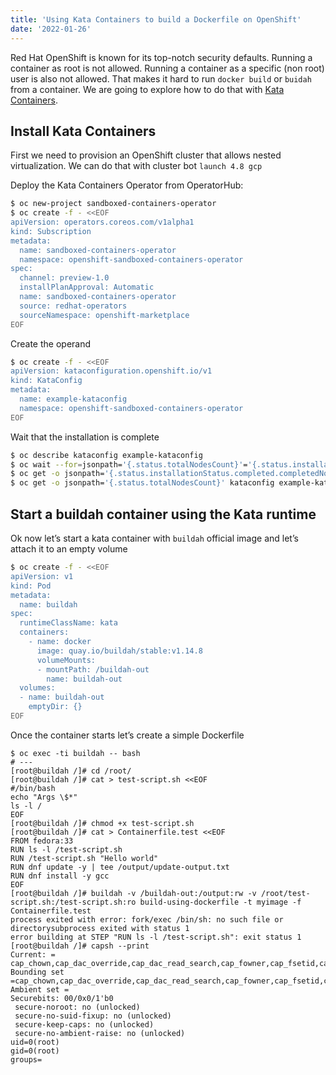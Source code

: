 ```yaml
---
title: 'Using Kata Containers to build a Dockerfile on OpenShift'
date: '2022-01-26'
---
```


Red Hat OpenShift is known for its top-notch security defaults. Running a container as root is not allowed. Running a container as a specific (non root) user is also not allowed. That makes it hard to run `docker build` or `buidah` from a container. We are going to explore how to do that with [Kata Containers](https://github.com/kata-containers/kata-containers).


## Install Kata Containers 

First we need to provision an OpenShift cluster that allows nested virtualization. We can do that with cluster bot `launch 4.8 gcp`

Deploy the Kata Containers Operator from OperatorHub:
```bash
$ oc new-project sandboxed-containers-operator
$ oc create -f - <<EOF
apiVersion: operators.coreos.com/v1alpha1
kind: Subscription
metadata:
  name: sandboxed-containers-operator
  namespace: openshift-sandboxed-containers-operator
spec:
  channel: preview-1.0
  installPlanApproval: Automatic
  name: sandboxed-containers-operator
  source: redhat-operators
  sourceNamespace: openshift-marketplace
EOF
```

Create the operand
```bash
$ oc create -f - <<EOF
apiVersion: kataconfiguration.openshift.io/v1
kind: KataConfig
metadata:
  name: example-kataconfig
  namespace: openshift-sandboxed-containers-operator
EOF
```

Wait that the installation is complete
```bash
$ oc describe kataconfig example-kataconfig
$ oc wait --for=jsonpath='{.status.totalNodesCount}'='{.status.installationStatus.completed.completedNodesCount}' kataconfig example-kataconfig --timeout=-1s -n openshift-sandboxed-containers-operator
$ oc get -o jsonpath='{.status.installationStatus.completed.completedNodesCount}' kataconfig example-kataconfig -n openshift-sandboxed-containers-operator
$ oc get -o jsonpath='{.status.totalNodesCount}' kataconfig example-kataconfig -n openshift-sandboxed-containers-operator
```

## Start a buildah container using the Kata runtime 

Ok now let’s start a kata container with `buildah` official image and let’s attach it to an empty volume

```bash
$ oc create -f - <<EOF
apiVersion: v1
kind: Pod
metadata:
  name: buildah
spec:
  runtimeClassName: kata
  containers:
    - name: docker
      image: quay.io/buildah/stable:v1.14.8
      volumeMounts:
      - mountPath: /buildah-out
        name: buildah-out
  volumes:
  - name: buildah-out
    emptyDir: {}
EOF
```

Once the container starts let’s create a simple Dockerfile

```shell
$ oc exec -ti buildah -- bash
# ---
[root@buildah /]# cd /root/
[root@buildah /]# cat > test-script.sh <<EOF
#/bin/bash
echo "Args \$*"
ls -l /
EOF
[root@buildah /]# chmod +x test-script.sh
[root@buildah /]# cat > Containerfile.test <<EOF
FROM fedora:33
RUN ls -l /test-script.sh
RUN /test-script.sh "Hello world"
RUN dnf update -y | tee /output/update-output.txt
RUN dnf install -y gcc
EOF
[root@buildah /]# buildah -v /buildah-out:/output:rw -v /root/test-script.sh:/test-script.sh:ro build-using-dockerfile -t myimage -f Containerfile.test
process exited with error: fork/exec /bin/sh: no such file or directorysubprocess exited with status 1
error building at STEP "RUN ls -l /test-script.sh": exit status 1
[root@buildah /]# capsh --print
Current: = cap_chown,cap_dac_override,cap_dac_read_search,cap_fowner,cap_fsetid,cap_kill,cap_setgid,cap_setuid,cap_setpcap,cap_linux_immutable,cap_net_bind_service,cap_net_broadcast,cap_net_admin,cap_net_raw,cap_ipc_lock,cap_ipc_owner,cap_sys_module,cap_sys_rawio,cap_sys_chroot,cap_sys_ptrace,cap_sys_pacct,cap_sys_admin,cap_sys_boot,cap_sys_nice,cap_sys_resource,cap_sys_time,cap_sys_tty_config,cap_mknod,cap_lease,cap_audit_write,cap_audit_control,cap_setfcap,cap_mac_override,cap_mac_admin,cap_syslog,cap_wake_alarm,cap_block_suspend,cap_audit_read,38,39+ep
Bounding set =cap_chown,cap_dac_override,cap_dac_read_search,cap_fowner,cap_fsetid,cap_kill,cap_setgid,cap_setuid,cap_setpcap,cap_linux_immutable,cap_net_bind_service,cap_net_broadcast,cap_net_admin,cap_net_raw,cap_ipc_lock,cap_ipc_owner,cap_sys_module,cap_sys_rawio,cap_sys_chroot,cap_sys_ptrace,cap_sys_pacct,cap_sys_admin,cap_sys_boot,cap_sys_nice,cap_sys_resource,cap_sys_time,cap_sys_tty_config,cap_mknod,cap_lease,cap_audit_write,cap_audit_control,cap_setfcap,cap_mac_override,cap_mac_admin,cap_syslog,cap_wake_alarm,cap_block_suspend,cap_audit_read,38,39
Ambient set =
Securebits: 00/0x0/1'b0
 secure-noroot: no (unlocked)
 secure-no-suid-fixup: no (unlocked)
 secure-keep-caps: no (unlocked)
 secure-no-ambient-raise: no (unlocked)
uid=0(root)
gid=0(root)
groups=
```
